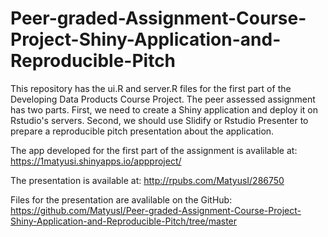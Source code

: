 # Peer-graded-Assignment-Course-Project-Shiny-Application-and-Reproducible-Pitch


This repository has the ui.R and server.R files for the first part of the Developing
Data Products Course Project. The peer assessed assignment has two parts.
First, we need to create a Shiny application and deploy it on Rstudio's
servers. Second, we should use Slidify or Rstudio Presenter to prepare a
reproducible pitch presentation about the application.

The app developed for the first part of the assignment is avalilable at: https://1matyusi.shinyapps.io/appproject/

The presentation is available at: http://rpubs.com/MatyusI/286750 

Files for the presentation are avalilable on the GitHub: https://github.com/MatyusI/Peer-graded-Assignment-Course-Project-Shiny-Application-and-Reproducible-Pitch/tree/master
